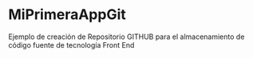 # MiPrimeraAppGit
Ejemplo de creación de Repositorio GITHUB para el almacenamiento de código fuente de tecnología Front End
